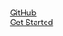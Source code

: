 <!-- _coverpage.md -->

<!-- # HyUI <small>4.0</small> -->

<div class="info">
<div class="logo">

</div>

<h1>
 
</h1>
<p >
 
</p>

<div class="btnList" >
<span >
  <a href="https://github.com/HywebU00/HyUI_v4.0/">GitHub</a>
</span>
<span >
  <a href="#?id=hyvue-cms">Get Started</a>
</span>
</div>
</div>

<style>
  .info{
        margin: 0 0 10% 30%;
  }
  .logo{
    width: 360px;
    margin: 0 auto;
    position: relative;
  }
  .logo span{
    margin-right: 2em;
    text-align: end;
    position: absolute;
    top: 1.25em;
    color:#336699;
    right: 0;
  }
  
  section.cover a{
    border-radius: 2rem;
    
    color:#fff;
    display: inline-block;
    font-size: 1.05rem;
    letter-spacing: .1rem;
    margin: 0.5rem 1rem;
    padding: 0.75em 2rem;
    text-decoration: none;
    transition: all .15s ease;
    width:250px;
    margin: 0.25em;
    background: rgb(0,93,157); /* Old browsers */
    background: -moz-linear-gradient(45deg,  rgba(0,93,157,1) 0%, rgba(152,209,167,1) 40%, rgba(0,152,255) 100%); /* FF3.6-15 */
    background: -webkit-linear-gradient(45deg,  rgba(0,93,157,1) 0%,rgba(152,209,167,1) 40%, rgba(0,152,255) 100%); /* Chrome10-25,Safari5.1-6 */
    background: linear-gradient(45deg,  rgba(0,93,157,1) 0%,rgba(152,209,167,1) 40%, rgba(0,152,255) 100%); /* W3C, IE10+, FF16+, Chrome26+, Opera12+, Safari7+ */
    filter: progid:DXImageTransform.Microsoft.gradient( startColorstr='#005d9d', endColorstr='#98d1a7',GradientType=1 ); /* IE6-9 fallback on horizontal gradient */

background-size: 300% 100%;
}
section.cover a:hover{
background-position: 100% 0;
moz-transition: all .4s ease-in-out;
-o-transition: all .4s ease-in-out;
-webkit-transition: all .4s ease-in-out;
transition: all .4s ease-in-out;

}
.btnList{
display:flex;
flex-wrap: wrap;
justify-content: center;
}
.btnList span{
width: 100%;
}
.cover.show{
background-repeat: no-repeat !important;
background-size:36% !important;
background-image: url(cover.png) !important;
background-position: left bottom !important;

}
@media screen and (max-width: 1440px){
.cover.show{
background-size:40% !important;
}
}
@media screen and (max-width: 1200px){
.cover.show{
background-size:50% !important;
}
}
@media screen and (max-width: 767px){
.cover.show{
background-image:none !important;
}
.cover.show:after{
background-position: center;
}
.info{
margin: 0 0 10% 0;
}
}
.cover.show:after{
content:'';
background-image: url(cover_bg.png) !important;

width: 100%;
position: absolute;
height: 100%;
z-index: -1;
    background-repeat: no-repeat;
    background-size: cover;
    background-position: right;

}
section.cover h1{
color:#336699;
font-size: 1.8em;
font-weight: 700;
margin:0.75em 0 0 0;

}
section.cover p {
color:#336699;
font-size: 1em;
margin-top: 0em;
margin-bottom:1.75em;
}
</style>
